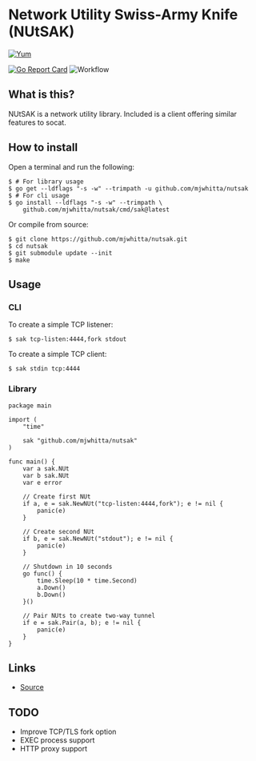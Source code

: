 # Network Utility Swiss-Army Knife (NUtSAK)

[![Yum](https://img.shields.io/badge/-Buy%20me%20a%20cookie-blue?style=for-the-badge&logo=cookiecutter)](https://www.buymeacoffee.com/mjwhitta)

[![Go Report Card](https://goreportcard.com/badge/github.com/mjwhitta/nutsak)](https://goreportcard.com/report/github.com/mjwhitta/nutsak)
![Workflow](https://github.com/mjwhitta/nutsak/actions/workflows/ci.yaml/badge.svg?event=push)

## What is this?

NUtSAK is a network utility library. Included is a client offering
similar features to socat.

## How to install

Open a terminal and run the following:

```
$ # For library usage
$ go get --ldflags "-s -w" --trimpath -u github.com/mjwhitta/nutsak
$ # For cli usage
$ go install --ldflags "-s -w" --trimpath \
    github.com/mjwhitta/nutsak/cmd/sak@latest
```

Or compile from source:

```
$ git clone https://github.com/mjwhitta/nutsak.git
$ cd nutsak
$ git submodule update --init
$ make
```

## Usage

### CLI

To create a simple TCP listener:

```
$ sak tcp-listen:4444,fork stdout
```

To create a simple TCP client:

```
$ sak stdin tcp:4444
```

### Library

```
package main

import (
    "time"

    sak "github.com/mjwhitta/nutsak"
)

func main() {
    var a sak.NUt
    var b sak.NUt
    var e error

    // Create first NUt
    if a, e = sak.NewNUt("tcp-listen:4444,fork"); e != nil {
        panic(e)
    }

    // Create second NUt
    if b, e = sak.NewNUt("stdout"); e != nil {
        panic(e)
    }

    // Shutdown in 10 seconds
    go func() {
        time.Sleep(10 * time.Second)
        a.Down()
        b.Down()
    }()

    // Pair NUts to create two-way tunnel
    if e = sak.Pair(a, b); e != nil {
        panic(e)
    }
}
```

## Links

- [Source](https://github.com/mjwhitta/nutsak)

## TODO

- Improve TCP/TLS fork option
- EXEC process support
- HTTP proxy support
